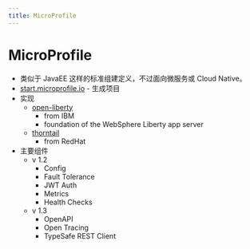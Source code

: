 ```yaml
---
title: MicroProfile
---
```


# MicroProfile

- 类似于 JavaEE 这样的标准组建定义，不过面向微服务或 Cloud Native。
- [start.microprofile.io](https://start.microprofile.io/) - 生成项目
- 实现
  - [open-liberty](https://github.com/OpenLiberty/open-liberty)
    - from IBM
    - foundation of the WebSphere Liberty app server
  - [thorntail](https://github.com/thorntail/thorntail)
    - from RedHat
- 主要组件
  - v 1.2
    - Config
    - Fault Tolerance
    - JWT Auth
    - Metrics
    - Health Checks
  - v 1.3
    - OpenAPI
    - Open Tracing
    - TypeSafe REST Client
